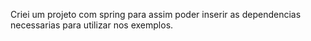 Criei um projeto com spring para assim poder inserir as dependencias necessarias para utilizar nos exemplos.